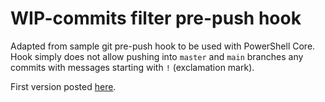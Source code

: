 # WIP-commits filter pre-push hook

Adapted from sample git pre-push hook to be used with PowerShell Core.
Hook simply does not allow pushing into `master` and `main` branches any
commits with messages starting with `!` (exclamation mark).



First version posted [here](https://gist.github.com/IlyaVassyutovich/e0b6c3387cc2e395137ee4c048f46c0c).